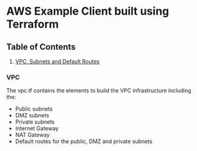 # AWS Example Client built using Terraform

## Table of Contents

1. [VPC, Subnets and Default Routes](#vpc)

### VPC

The vpc.tf contains the elements to build the VPC infrastructure including the:

- Public subnets
- DMZ subnets
- Private subnets
- Internet Gateway
- NAT Gateway
- Default routes for the public, DMZ and private subnets
